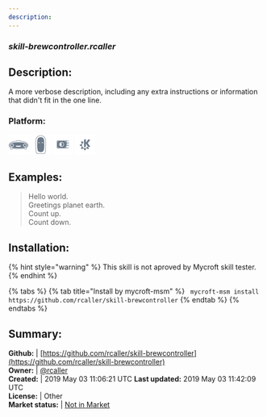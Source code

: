 ```yaml
---
description: 
---
```


### _skill-brewcontroller.rcaller_  
## Description:  
A more verbose description, including any extra instructions or
information that didn't fit in the one line.  
### Platform:  
 ![Mark I](../.gitbook/assets/mark-1-icon.png)  ![Mark II](../.gitbook/assets/mark-2-icon.png)  ![Picroft](../.gitbook/assets/picroft-icon.png)  ![plasmoid](../.gitbook/assets/kde.png)   
  
## Examples:  
> Hello world.  
> Greetings planet earth.  
> Count up.  
> Count down.  
  
## Installation:  
{% hint style="warning" %}
This skill is not aproved by Mycroft skill tester.
{% endhint %}
    
{% tabs %}
{% tab title="Install by mycroft-msm" %}
``` mycroft-msm install https://github.com/rcaller/skill-brewcontroller```
{% endtab %}
  {% endtabs %}
    
## Summary:  
**Github:** | [https://github.com/rcaller/skill-brewcontroller](https://github.com/rcaller/skill-brewcontroller)  
**Owner:** | [@rcaller](https://github.com/rcaller)  
**Created:** | 2019 May 03 11:06:21 UTC  **Last updated:** 2019 May 03 11:42:09 UTC  
**License:** | Other  
**Market status:** | [Not in Market](https://market.mycroft.ai/skill/)  
